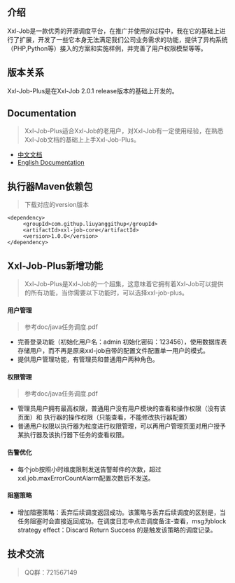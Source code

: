 ## 介绍
Xxl-Job是一款优秀的开源调度平台，在推广并使用的过程中，我在它的基础上进行了扩展，开发了一些它本身无法满足我们公司业务需求的功能，提供了异构系统（PHP,Python等）接入的方案和实施样例，并完善了用户权限模型等等。

## 版本关系
Xxl-Job-Plus是在Xxl-Job 2.0.1 release版本的基础上开发的。

## Documentation
> Xxl-Job-Plus适合Xxl-Job的老用户，对Xxl-Job有一定使用经验，在熟悉Xxl-Job文档的基础上上手Xxl-Job-Plus。
- [中文文档](http://www.xuxueli.com/xxl-job/)
- [English Documentation](http://www.xuxueli.com/xxl-job/en/)

## 执行器Maven依赖包
> 下载对应的version版本
```
<dependency>
     <groupId>com.githup.liuyanggithup</groupId>
     <artifactId>xxl-job-core</artifactId>
     <version>1.0.0</version>
</dependency>
```
## Xxl-Job-Plus新增功能
> Xxl-Job-Plus是Xxl-Job的一个超集，这意味着它拥有着Xxl-Job可以提供的所有功能，当你需要以下功能时，可以选择xxl-job-plus。

#### 用户管理
> 参考doc/java任务调度.pdf
  - 完善登录功能（初始化用户名：admin 初始化密码：123456），使用数据库表存储用户，而不再是原来xxl-job自带的配置文件配置单一用户的模式。
  - 提供用户管理功能，有管理员和普通用户两种角色。

#### 权限管理
> 参考doc/java任务调度.pdf
  - 管理员用户拥有最高权限，普通用户没有用户模块的查看和操作权限（没有该页面）和 执行器的操作权限（只能查看，不能修改执行器配置）
  - 普通用户权限以执行器为粒度进行权限管理，可以再用户管理页面对用户授予某执行器及该执行器下任务的查看权限。

#### 告警优化
  - 每个job按照小时维度限制发送告警邮件的次数，超过xxl.job.maxErrorCountAlarm配置次数后不发送。
  
#### 阻塞策略
  - 增加阻塞策略：丢弃后续调度返回成功。该策略与丢弃后续调度的区别是，当任务阻塞时会直接返回成功。在调度日志中点击调度备注-查看，msg为block strategy effect：Discard Return Success 的是触发该策略的调度记录。
  
  
## 技术交流

> QQ群：721567149